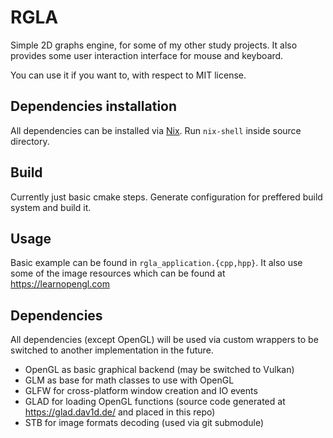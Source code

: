 # RGLA

Simple 2D graphs engine, for some of my other study projects.
It also provides some user interaction interface for mouse and keyboard.

You can use it if you want to, with respect to MIT license.

## Dependencies installation

All dependencies can be installed via [Nix](https://nixos.wiki/wiki/Nix).
Run `nix-shell` inside source directory.

## Build

Currently just basic cmake steps. Generate configuration for preffered build system and build it.

## Usage

Basic example can be found in `rgla_application.{cpp,hpp}`.
It also use some of the image resources which can be found at https://learnopengl.com

## Dependencies

All dependencies (except OpenGL) will be used via custom wrappers to be switched to another implementation in the future.

* OpenGL as basic graphical backend (may be switched to Vulkan)
* GLM as base for math classes to use with OpenGL
* GLFW for cross-platform window creation and IO events
* GLAD for loading OpenGL functions (source code generated at https://glad.dav1d.de/ and placed in this repo)
* STB for image formats decoding (used via git submodule)
